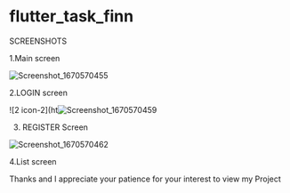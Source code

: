# flutter_task_finn

SCREENSHOTS 



1.Main screen

![Screenshot_1670570455](https://user-images.githubusercontent.com/82712982/206647851-872db130-0c24-4295-b139-d4182b682d2a.png)


2.LOGIN screen

![2 icon-2](ht![Screenshot_1670570459](https://user-images.githubusercontent.com/82712982/206647864-c3ad94c6-b86e-4759-94b9-8e5ad9b9c22c.png)

3. REGISTER Screen

![Screenshot_1670570462](https://user-images.githubusercontent.com/82712982/206648142-452f5d5a-2cdb-44bd-b3cb-2d58e00986f9.png)


4.List screen



Thanks and I appreciate your patience for your interest to view my Project





